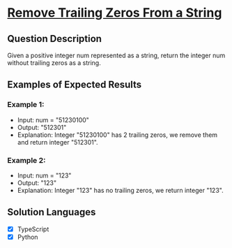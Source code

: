 # [Remove Trailing Zeros From a String](https://leetcode.com/problems/remove-trailing-zeros-from-a-string/)

## Question Description

Given a positive integer num represented as a string, return the integer num without trailing zeros as a string.

## Examples of Expected Results

### Example 1:

- Input: num = "51230100"
- Output: "512301"
- Explanation: Integer "51230100" has 2 trailing zeros, we remove them and return integer "512301".

### Example 2:

- Input: num = "123"
- Output: "123"
- Explanation: Integer "123" has no trailing zeros, we return integer "123".

## Solution Languages

- [x] TypeScript
- [x] Python
